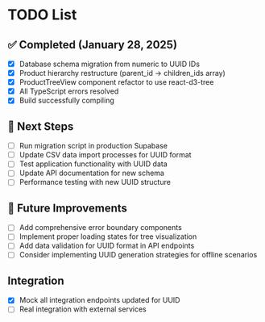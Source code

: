 # TODO List

## ✅ Completed (January 28, 2025)
- [x] Database schema migration from numeric to UUID IDs
- [x] Product hierarchy restructure (parent_id → children_ids array)  
- [x] ProductTreeView component refactor to use react-d3-tree
- [x] All TypeScript errors resolved
- [x] Build successfully compiling

## 🔄 Next Steps
- [ ] Run migration script in production Supabase
- [ ] Update CSV data import processes for UUID format
- [ ] Test application functionality with UUID data
- [ ] Update API documentation for new schema
- [ ] Performance testing with new UUID structure

## 🔧 Future Improvements
- [ ] Add comprehensive error boundary components
- [ ] Implement proper loading states for tree visualization
- [ ] Add data validation for UUID format in API endpoints
- [ ] Consider implementing UUID generation strategies for offline scenarios

## Integration
- [x] Mock all integration endpoints updated for UUID
- [ ] Real integration with external services 